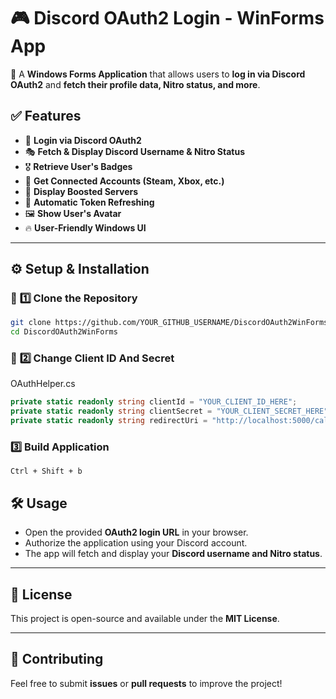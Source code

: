 # 🎮 Discord OAuth2 Login - WinForms App

🚀 A **Windows Forms Application** that allows users to **log in via Discord OAuth2** and **fetch their profile data, Nitro status, and more**.

## ✅ Features
- 🔐 **Login via Discord OAuth2**
- 🎭 **Fetch & Display Discord Username & Nitro Status**
- 🎖 **Retrieve User's Badges**
- 🔗 **Get Connected Accounts (Steam, Xbox, etc.)**
- 🚀 **Display Boosted Servers**
- 🔄 **Automatic Token Refreshing**
- 🖼 **Show User's Avatar**
- 🔥 **User-Friendly Windows UI**

---

## ⚙️ Setup & Installation

### 🔹 **1️⃣ Clone the Repository**
```sh
git clone https://github.com/YOUR_GITHUB_USERNAME/DiscordOAuth2WinForms.git
cd DiscordOAuth2WinForms
```

### 🔹 **2️⃣ Change Client ID And Secret**
OAuthHelper.cs
```cs
private static readonly string clientId = "YOUR_CLIENT_ID_HERE";
private static readonly string clientSecret = "YOUR_CLIENT_SECRET_HERE";
private static readonly string redirectUri = "http://localhost:5000/callback";
```

### **3️⃣ Build Application**
```
Ctrl + Shift + b
```

## 🛠 Usage
- Open the provided **OAuth2 login URL** in your browser.
- Authorize the application using your Discord account.
- The app will fetch and display your **Discord username and Nitro status**.

---

## 📝 License
This project is open-source and available under the **MIT License**.

---

## 🌟 Contributing
Feel free to submit **issues** or **pull requests** to improve the project!
